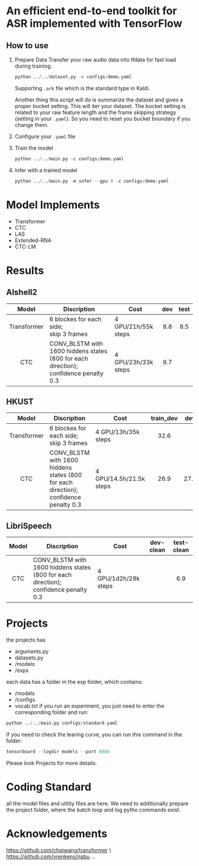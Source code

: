 # An efficient end-to-end toolkit for ASR implemented with TensorFlow

##  How to use
1. Prepare Data
    Transfer your raw audio data into tfdata for fast load during training.
    ```python
    python ../../dataset.py -c configs/demo.yaml
    ```
    Supporting `.ark` file which is the standard type in Kaldi.

    Another thing this script will do is summarize the dataset and gives a proper bucket setting. This will iter your dataset. The bucket setting is related to your raw feature length and the frame skipping strategy (setting in your `.yaml`). So you need to reset you bucket boundary if you change them.

2. Configure your `.yaml` file
3. Train the model
    ```python
    python ../../main.py -c configs/demo.yaml
    ```
4. Infer with a trained model
    ```python
    python ../../main.py -m infer --gpu 0 -c configs/demo.yaml
    ```
# Model Implements
- Transformer
- CTC
- LAS
- Extended-RNA
- CTC-LM

# Results
## AIshell2
|Model| Discription | Cost | dev | test |
|:-----:|-------------|---|:-----:| :-----: |
| Transformer  |  6 blockes for each side; <br> skip 3 frames | 4 GPU/21h/55k steps| 8.8 | 8.5 |
|CTC   | CONV_BLSTM with 1600 hiddens states (800 for each direction); <br> confidence penalty 0.3 | 4 GPU/23h/33k steps |9.7  | |

## HKUST
|Model| Discription | Cost | train_dev | dev |
|:-----:|-------------|---|:-----:| :-----: |
| Transformer  |  6 blockes for each side; <br> skip 3 frames | 4 GPU/13h/35k steps| 32.6 | |
|CTC   | CONV_BLSTM with 1600 hiddens states (800 for each direction); <br> confidence penalty 0.3 | 4 GPU/14.5h/21.5k steps | 26.9  | 27.8 |

## LibriSpeech
|Model| Discription | Cost | dev-clean | test-clean |
|:-----:|-------------|---|:-----:| :-----: |
|CTC   | CONV_BLSTM with 1600 hiddens states (800 for each direction); <br> confidence penalty 0.3 | 4 GPU/1d2h/28k steps |  | 6.9 |


# Projects

the projects has
- arguments.py
- datasets.py
- /models
- /exps

each data has a folder in the exp folder, which contains:
- /models
- /configs
- vocab.txt
if you run an experiment, you just need to enter the corresponding folder and run:
```python
python ../../main.py configs/standard.yaml
```
If you need to check the learing curve, you can run this command in the folder:
```python
tensorboard --logdir models --port 8888
```

Please look Projects for more details.

# Coding Standard
all the model files and utility files are here. We need to additionally prepare the project folder, where the batch loop and log pytho commands exist.

# Acknowledgements
https://github.com/chqiwang/transformer \\
https://github.com/vrenkens/nabu
...
